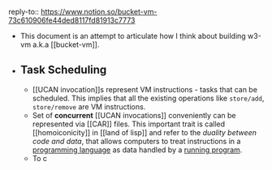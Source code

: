 reply-to:: https://www.notion.so/bucket-vm-73c610906fe44ded8117fd81913c7773

- This document is an attempt to articulate how I think about building w3-vm a.k.a [[bucket-vm]].
- ## Task Scheduling
	- [[UCAN invocation]]s represent VM instructions - tasks that can be scheduled. This implies that all the existing operations like `store/add`, `store/remove` are VM instructions.
	- Set of **concurrent** [[UCAN invocations]] conveniently can be represented via [[CAR]] files. This 
	   important trait is called [[homoiconicity]] in [[land of lisp]] and refer to the *duality between code and data*, that allows computers to treat instructions in a [programming language](https://en.wikipedia.org/wiki/Programming_language) as data handled by a [running program](https://en.wikipedia.org/wiki/Execution_(computing)).
	- To c